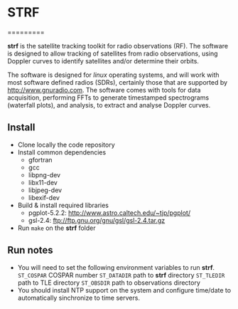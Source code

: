 # STRF
=========

**strf** is the satellite tracking toolkit for radio observations (RF). The software is designed to allow tracking of satellites from radio observations, using Doppler curves to identify satellites and/or determine their orbits.

The software is designed for *linux* operating systems, and will work with most software defined radios (SDRs), certainly those that are supported by http://www.gnuradio.com. The software comes with tools for data acquisition, performing FFTs to generate timestamped spectrograms (waterfall plots), and analysis, to extract and analyse Doppler curves.

Install
------
* Clone locally the code repository
* Install common dependencies
  * gfortran
  * gcc
  * libpng-dev
  * libx11-dev
  * libjpeg-dev
  * libexif-dev
* Build & install required libraries
  * pgplot-5.2.2: http://www.astro.caltech.edu/~tjp/pgplot/
  * gsl-2.4: ftp://ftp.gnu.org/gnu/gsl/gsl-2.4.tar.gz
* Run `make` on the **strf** folder

Run notes
---------
* You will need to set the following environment variables to run **strf**.
	`ST_COSPAR` COSPAR number
	`ST_DATADIR` path to **strf** directory
	`ST_TLEDIR` path to TLE directory
	`ST_OBSDIR` path to observations directory
* You should install NTP support on the system and configure time/date to automatically
  sinchronize to time servers.
